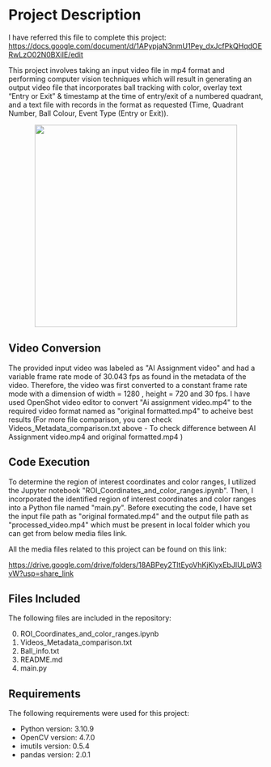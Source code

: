# Project Description

I have referred this file to complete this project: https://docs.google.com/document/d/1APypjaN3nmU1Pey_dxJcfPkQHqdOERwLzO02N0BXiIE/edit

This project involves taking an input video file in mp4 format and performing computer vision techniques which will result in generating an output video file that incorporates ball tracking with color, overlay text “Entry or Exit” & timestamp at the time of entry/exit of a numbered quadrant, and a text file with records in the format as requested (Time, Quadrant Number, Ball Colour, Event Type (Entry or Exit)).

<div align="center">
<img src="https://i.imgur.com/oCZ9bxN.png" width="400">
</div>

## Video Conversion

The provided input video was labeled as "AI Assignment video" and had a variable frame rate mode of 30.043 fps as found in the metadata of the video. Therefore, the video was first converted to a constant frame rate mode with a dimension of width = 1280 , height = 720 and 30 fps. I have used OpenShot video editor to convert "Ai assignment video.mp4" to the required video format named as "original formatted.mp4" to acheive best results (For more file comparison, you can check Videos_Metadata_comparison.txt above - To check difference between AI Assignment video.mp4 and original formatted.mp4 )

## Code Execution

To determine the region of interest coordinates and color ranges, I utilized the Jupyter notebook "ROI_Coordinates_and_color_ranges.ipynb". Then, I incorporated the identified region of interest coordinates and color ranges into a Python file named "main.py". Before executing the code, I have set the input file path as "original formated.mp4" and the output file path as "processed_video.mp4" which must be present in local folder which you can get from below media files link.

All the media files related to this project can be found on this link:

https://drive.google.com/drive/folders/18ABPey2TltEyoVhKjKlyxEbJIULpW3vW?usp=share_link

## Files Included

The following files are included in the repository:

0. ROI_Coordinates_and_color_ranges.ipynb
1. Videos_Metadata_comparison.txt
2. Ball_info.txt
3. README.md
4. main.py

## Requirements

The following requirements were used for this project:

- Python version: 3.10.9 
- OpenCV version: 4.7.0
- imutils version: 0.5.4
- pandas version: 2.0.1
